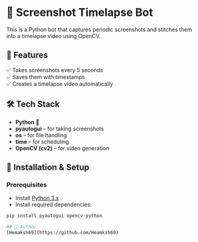 # 📸 Screenshot Timelapse Bot

This is a Python bot that captures periodic screenshots and stitches them into a timelapse video using OpenCV.

## 🎯 Features
✅ Takes screenshots every 5 seconds  
✅ Saves them with timestamps  
✅ Creates a timelapse video automatically  

## 🛠 Tech Stack
- **Python** 🐍
- **pyautogui** – for taking screenshots  
- **os** – for file handling  
- **time** – for scheduling  
- **OpenCV (cv2)** – for video generation  

## 🚀 Installation & Setup
### **Prerequisites**
- Install [Python 3.x](https://www.python.org/downloads/)
- Install required dependencies:

```bash
pip install pyautogui opencv-python

## 👤 Author
[Hemaksh69](https://github.com/Heamksh69)

